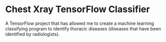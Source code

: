 # Chest Xray TensorFlow Classifier
A TensorFlow project that has allowed me to create a machine learning classifying program to identify thoracic diseases (diseases that have been identified by radiologists).
